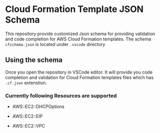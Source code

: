 Cloud Formation Template JSON Schema
====

This repository provide customized Json schema for providing validation and code completion for AWS Cloud Formation templates.
The schema `cfschema.json` is located under `.vscode` directory

## Using the schema

Once you open the repository in VSCode editor. It will provide you code completion and validation for Cloud Formation templates files which has `.cf.json` extenstion.

### Currently following Resources are supported

- AWS::EC2::DHCPOptions

- AWS::EC2::EIP
                
- AWS::EC2::VPC